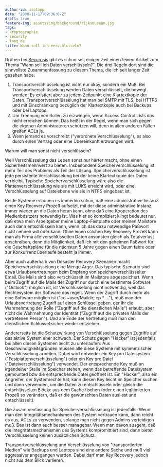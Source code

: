 ```yaml
---
author-id: isotopp
date: "2008-11-17T09:36:07Z"
draft: true
feature-img: assets/img/background/rijksmuseum.jpg
tags:
- kryptographie
- security
- lang_de
title: Wann soll ich verschlüsseln?
---
```

Drüben bei <a href="http://securosis.com/2006/12/21/the-three-laws-of-data-encryption/">Securosis</a> gibt es schon seit einiger  Zeit einen feinen Artikel zum Thema "Wann soll ich Daten verschlüsseln?". Die drei Regeln dort sind die sinnvollste Zusammenfassung zu diesem Thema, die ich seit langer Zeit gesehen habe. <ol><li>Transportverschlüsselung ist nicht nur okay, sondern ein Muß. Bei Transportverschlüsselung werden Daten verschlüsselt, die bewegt werden. Es existiert aber zu jedem Zeitpunkt eine Klartextkopie der Daten. Transportverschlüsselung hat man bei SMTP mit TLS, bei HTTPS und mit Einschränkung bezüglich der Klartextkopie auch bei Backups oder bei Laptops.</li><li>Um Trennung von Rollen zu erzwingen, wenn Access Control Lists das nicht erreichen können. Das heißt in der Regel, wenn man sich gegen die eigenen Administratoren schützen will, denn in allen anderen Fällen greifen ACLs ja.</li><li>Wenn jemand es vorschreibt ("verordnete Verschlüsselung"), es also durch einen Vertrag oder eine Übereinkunft erzwungen wird.</li></ol> Warum will man sonst nicht verschlüsseln?

Weil Verschlüsselung das Leben sonst nur härter macht, ohne einen Sicherheitsmehrwert zu bieten. Insbesondere Speicherverschlüsselung ist mehr Teil des Problems als Teil der Lösung. Speicherverschlüsselung ist jede persistente Verschlüsselung bei der keine Klartextkopie der Daten verbleibt. Typische Speicherverschlüsselung wäre also die Plattenverschlüsselung wie sie mit LUKS erreicht wird, oder eine Verschlüsselung auf Dateiebene wie sie in NTFS eingebaut ist.

Beide Systeme erlauben es immerhin schon, daß eine administrative Instanz einen Key Recovery Prozeß aufsetzt, mit der diese administrative Instanz immer wieder an die Daten heran kann, ohne daß eine Kooperation des Medienbesitzers notwendig ist. Was hier so kompliziert klingt bedeutet nur, daß etwa mein Arbeitgeber meine Laptop-Festplatte oder meinen Mailstore auch dann entschlüsseln kann, wenn ich das dazu notwendige Paßwort nicht nennen will oder kann. Ohne einen solchen Key Recovery Prozeß kann man als Firma alle verschlüsselten Daten ansonsten gleich als Totalverlust abschreiben, denn die Möglichkeit, daß ich mit den geheimen Paßwort für die Geschäftspläne für die nächsten 5 Jahre gegen einen Baum fahre oder zur Konkurrenz überlaufe besteht ja immer.

Aber auch außerhalb von Desaster Recovery Szenarien macht Speicherverschlüsselung eine Menge Ärger. Das typische Szenario sind etwa Urlaubsvertretungen beim Empfang von speicherverschlüsselter Email. Die Mails sind also verschlüsselt im Mailstore abgespeichert. Wenn beim Zugriff auf die Mails der Zugriff nur durch eine bestimmte Software ("Outlook") möglich ist, ist Verschlüsselung nicht notwendig, weil das Rechtesystem der Software das regelt. Wenn der Zugriff durch mehr als eine Software möglich ist ("cd ~user/Maildir; cp * ..."), muß man der Urlaubsvertretung Zugriff auf einen Schlüssel geben, der ihr die Wahrnehmung der Rolle ("Zugriff auf die dienstlichen Mails") erlaubt, aber nicht die Wahrnehmung der Identität ("Zugriff auf die privaten Mails der vertretenen Person"). Und am Ende der Vertretung muß man den dienstlichen Schlüssel sicher wieder entziehen.

Andererseits ist die Schutzwirkung von Verschlüsselung gegen Zugriffe auf das aktive System eher schwach. Der Schutz gegen "Hacker" ist jedenfalls bei allen diesen Systemen leicht zu unterlaufen: Aus Geschwindigkeitsgründen müssen alle diese Systeme mit symmetrischer Verschlüsselung arbeiten. Dabei wird entweder ein Key pro Dateisystem ("Festplattenverschlüsselung") oder ein Key pro Datei ("Dateiverschlüsselung") verwendet. Der entsprechende Key muß an irgendeiner Stelle im Speicher stehen, wenn das betreffende Dateisystem gemounted bzw die entsprechende Datei geöffnet ist. Ein "Hacker", also ein Angreifer, der Systemrechte hat, kann diesen Key leicht im Speicher suchen und dann verwenden, um die Daten zu entschlüsseln oder gleich die entschlüsselten Blöcke aus dem Cache fischen (oder einen legitimierten Prozeß so verändern, daß er die gewünschten Daten ausliest und entschlüsselt).

Die Zusammenfassung für Speicherverschlüsselung ist jedenfalls: Wenn man den Integritätsmechanismen des System vertrauen kann, dann reicht es aus, ACLs zu verwenden, solange man nicht gegen Admins verteidigen muß. Das ist dann auch besser managebar. Wenn man davon ausgeht, daß die Integritätsmechanismen des Systems kompromittiert sind, dann bietet Verschlüsselung keinen zusätzlichen Schutz.

Transportverschlüsselung und Verschlüsselung von "transportierten Medien" wie Backups und Laptops sind eine andere Sache und muß viel aggressiver angegangen werden. Dabei darf man Key Recovery jedoch nicht aus dem Blick verlieren.
